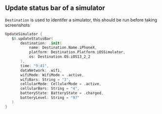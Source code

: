  ## Update status bar of a simulator

`Destination` is used to identifer a simulator, this should be run before taking screenshots

 ```swift
UpdateSimulator {
    $0.updateStatusBar(
        destination: .init(
            name: Destination.Name.iPhoneX,
            platform: Destination.Platform.iOSSimulator,
            os: Destination.OS.iOS13_2_2       
        ),
        time: "9:41",
        dataNetwork: .wifi,
        wifiMode: WifiMode = .active,
        wifiBars: String = "3",
        cellularMode: CellularMode = .active,
        cellularBars: String = "4",
        batteryState: BatteryState = .charged,
        batteryLevel: String = "97"
    )
}
```